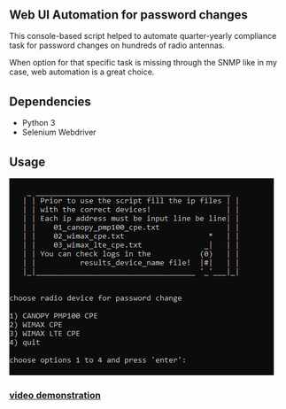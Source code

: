 ######  <h2> Web UI Automation for password changes
 
This console-based script helped to automate quarter-yearly compliance task for password changes on hundreds of radio antennas. <p>When option for that specific task is missing through the SNMP like in my case, web automation is a great choice.</p>

######  <h2> Dependencies

* Python 3
* Selenium Webdriver

######  <h2> Usage

<img src="files/radio.JPG">

<h3><a href="https://arturfatkul.github.io/webautomation-4radio-antennas/">video demonstration</a></h3>




